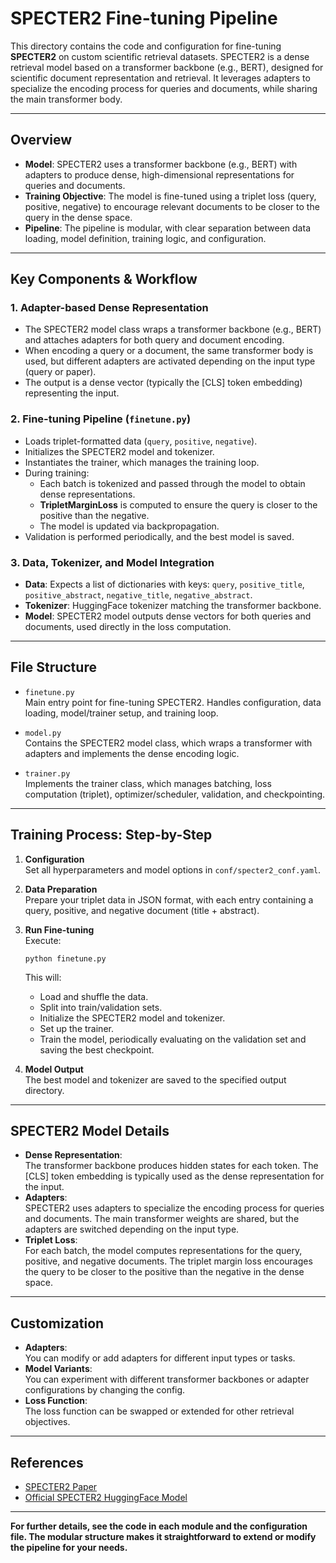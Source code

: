 # SPECTER2 Fine-tuning Pipeline

This directory contains the code and configuration for fine-tuning **SPECTER2** on custom scientific retrieval datasets. SPECTER2 is a dense retrieval model based on a transformer backbone (e.g., BERT), designed for scientific document representation and retrieval. It leverages adapters to specialize the encoding process for queries and documents, while sharing the main transformer body.

---

## Overview

- **Model**: SPECTER2 uses a transformer backbone (e.g., BERT) with adapters to produce dense, high-dimensional representations for queries and documents.
- **Training Objective**: The model is fine-tuned using a triplet loss (query, positive, negative) to encourage relevant documents to be closer to the query in the dense space.
- **Pipeline**: The pipeline is modular, with clear separation between data loading, model definition, training logic, and configuration.

---

## Key Components & Workflow

### 1. Adapter-based Dense Representation

- The SPECTER2 model class wraps a transformer backbone (e.g., BERT) and attaches adapters for both query and document encoding.
- When encoding a query or a document, the same transformer body is used, but different adapters are activated depending on the input type (query or paper).
- The output is a dense vector (typically the [CLS] token embedding) representing the input.

### 2. Fine-tuning Pipeline (`finetune.py`)

- Loads triplet-formatted data (`query`, `positive`, `negative`).
- Initializes the SPECTER2 model and tokenizer.
- Instantiates the trainer, which manages the training loop.
- During training:
  - Each batch is tokenized and passed through the model to obtain dense representations.
  - **TripletMarginLoss** is computed to ensure the query is closer to the positive than the negative.
  - The model is updated via backpropagation.
- Validation is performed periodically, and the best model is saved.

### 3. Data, Tokenizer, and Model Integration

- **Data**: Expects a list of dictionaries with keys: `query`, `positive_title`, `positive_abstract`, `negative_title`, `negative_abstract`.
- **Tokenizer**: HuggingFace tokenizer matching the transformer backbone.
- **Model**: SPECTER2 model outputs dense vectors for both queries and documents, used directly in the loss computation.

---

## File Structure

- `finetune.py`  
  Main entry point for fine-tuning SPECTER2. Handles configuration, data loading, model/trainer setup, and training loop.

- `model.py`  
  Contains the SPECTER2 model class, which wraps a transformer with adapters and implements the dense encoding logic.

- `trainer.py`  
  Implements the trainer class, which manages batching, loss computation (triplet), optimizer/scheduler, validation, and checkpointing.

---

## Training Process: Step-by-Step

1. **Configuration**  
   Set all hyperparameters and model options in `conf/specter2_conf.yaml`.

2. **Data Preparation**  
   Prepare your triplet data in JSON format, with each entry containing a query, positive, and negative document (title + abstract).

3. **Run Fine-tuning**  
   Execute:
   ```
   python finetune.py
   ```
   This will:
   - Load and shuffle the data.
   - Split into train/validation sets.
   - Initialize the SPECTER2 model and tokenizer.
   - Set up the trainer.
   - Train the model, periodically evaluating on the validation set and saving the best checkpoint.

4. **Model Output**  
   The best model and tokenizer are saved to the specified output directory.

---

## SPECTER2 Model Details

- **Dense Representation**:  
  The transformer backbone produces hidden states for each token. The [CLS] token embedding is typically used as the dense representation for the input.
- **Adapters**:  
  SPECTER2 uses adapters to specialize the encoding process for queries and documents. The main transformer weights are shared, but the adapters are switched depending on the input type.
- **Triplet Loss**:  
  For each batch, the model computes representations for the query, positive, and negative documents. The triplet margin loss encourages the query to be closer to the positive than the negative in the dense space.

---

## Customization

- **Adapters**:  
  You can modify or add adapters for different input types or tasks.
- **Model Variants**:  
  You can experiment with different transformer backbones or adapter configurations by changing the config.
- **Loss Function**:  
  The loss function can be swapped or extended for other retrieval objectives.

---

## References

- [SPECTER2 Paper](https://arxiv.org/abs/2305.14722)
- [Official SPECTER2 HuggingFace Model](https://huggingface.co/allenai/specter2)

---

**For further details, see the code in each module and the configuration file. The modular structure makes it straightforward to extend or modify the pipeline for your needs.**

